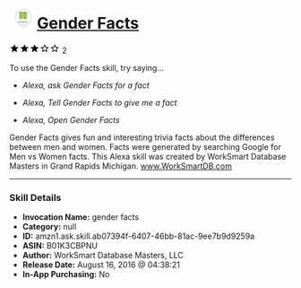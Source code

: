# &nbsp;<img src="skill_icon" alt="Gender Facts icon" width="36"> [Gender Facts](http://alexa.amazon.com/#skills/amzn1.ask.skill.ab07394f-6407-46bb-81ac-9ee7b9d9259a)
![3 stars](../../images/ic_star_black_18dp_1x.png)![3 stars](../../images/ic_star_black_18dp_1x.png)![3 stars](../../images/ic_star_black_18dp_1x.png)![3 stars](../../images/ic_star_border_black_18dp_1x.png)![3 stars](../../images/ic_star_border_black_18dp_1x.png) 2

To use the Gender Facts skill, try saying...

* *Alexa, ask Gender Facts for a fact*

* *Alexa, Tell Gender Facts to give me a fact*

* *Alexa, Open Gender Facts*

Gender Facts gives fun and interesting trivia facts about the differences between men and women.  Facts were generated by searching Google for Men vs Women facts.  This Alexa skill was created by WorkSmart Database Masters in Grand Rapids Michigan.  www.WorkSmartDB.com

***

### Skill Details

* **Invocation Name:** gender facts
* **Category:** null
* **ID:** amzn1.ask.skill.ab07394f-6407-46bb-81ac-9ee7b9d9259a
* **ASIN:** B01K3CBPNU
* **Author:** WorkSmart Database Masters, LLC
* **Release Date:** August 16, 2016 @ 04:38:21
* **In-App Purchasing:** No
